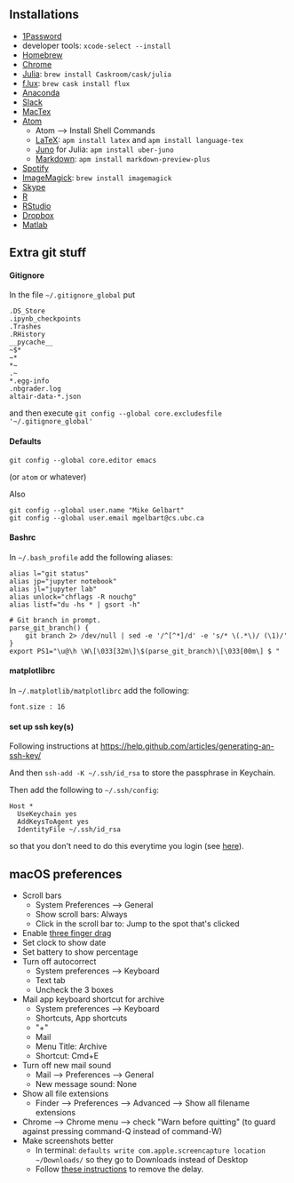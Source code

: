 ## Installations
 - [1Password](https://agilebits.com/downloads)
 - developer tools: `xcode-select --install`
 - [Homebrew](http://brew.sh/)
 - [Chrome](https://www.google.ca/chrome/browser/desktop/index.html)
 - [Julia](http://julialang.org/downloads/): `brew install Caskroom/cask/julia`
 - [f.lux](https://justgetflux.com/): `brew cask install flux`
 - [Anaconda](https://www.continuum.io/downloads)
 - [Slack](https://slack.com/downloads/osx)
 - [MacTex](https://www.tug.org/mactex/)
 - [Atom](https://atom.io/)
   - Atom --> Install Shell Commands
   - [LaTeX](https://atom.io/packages/latex): `apm install latex` and `apm install language-tex`
   - [Juno](https://github.com/JunoLab/uber-juno/blob/master/setup.md) for Julia: `apm install uber-juno`
   - [Markdown](https://atom.io/packages/markdown-preview-plus): `apm install markdown-preview-plus`
 - [Spotify](https://www.spotify.com/ca-en/download/other/)
 - [ImageMagick](https://www.imagemagick.org/script/binary-releases.php#macosx): `brew install imagemagick`
 - [Skype](https://www.skype.com/en/download-skype/skype-for-computer/)
 - [R](https://cran.rstudio.com/bin/macosx/)
 - [RStudio](https://www.rstudio.com/products/rstudio/download/)
 - [Dropbox](https://www.dropbox.com/downloading)
 - [Matlab](https://www.mathworks.com/downloads/)

## Extra git stuff

#### Gitignore
In the file `~/.gitignore_global` put

```
.DS_Store
.ipynb_checkpoints
.Trashes
.RHistory
__pycache__
~$*
~*
*~
.~
*.egg-info
.nbgrader.log
altair-data-*.json
```

and then execute `git config --global core.excludesfile '~/.gitignore_global'`

#### Defaults

```
git config --global core.editor emacs
```
(or `atom` or whatever) 

Also

```
git config --global user.name "Mike Gelbart"
git config --global user.email mgelbart@cs.ubc.ca
```

#### Bashrc

In `~/.bash_profile` add the following aliases:

```
alias l="git status"
alias jp="jupyter notebook"
alias jl="jupyter lab"
alias unlock="chflags -R nouchg"
alias listf="du -hs * | gsort -h"

# Git branch in prompt.
parse_git_branch() {
    git branch 2> /dev/null | sed -e '/^[^*]/d' -e 's/* \(.*\)/ (\1)/'
}
export PS1="\u@\h \W\[\033[32m\]\$(parse_git_branch)\[\033[00m\] $ "
```

#### matplotlibrc

In `~/.matplotlib/matplotlibrc` add the following:

```
font.size : 16
```

#### set up ssh key(s)

Following instructions at https://help.github.com/articles/generating-an-ssh-key/

And then `ssh-add -K ~/.ssh/id_rsa` to store the passphrase in Keychain.

Then add the following to `~/.ssh/config`:

```
Host *
  UseKeychain yes
  AddKeysToAgent yes
  IdentityFile ~/.ssh/id_rsa
```

so that you don't need to do this everytime you login (see [here](http://apple.stackexchange.com/questions/48502/how-can-i-permanently-add-my-ssh-private-key-to-keychain-so-it-is-automatically)).

## macOS preferences

- Scroll bars
  - System Preferences --> General
  - Show scroll bars: Always
  - Click in the scroll bar to: Jump to the spot that's clicked
- Enable [three finger drag](https://support.apple.com/en-ca/HT204609)
- Set clock to show date
- Set battery to show percentage
- Turn off autocorrect
  - System preferences --> Keyboard
  - Text tab
  - Uncheck the 3 boxes
- Mail app keyboard shortcut for archive
  - System preferences --> Keyboard
  - Shortcuts, App shortcuts
  - "+"
  - Mail
  - Menu Title: Archive
  - Shortcut: Cmd+E
- Turn off new mail sound
  - Mail --> Preferences --> General
  - New message sound: None
- Show all file extensions
  - Finder --> Preferences --> Advanced --> Show all filename extensions
- Chrome --> Chrome menu --> check "Warn before quitting" (to guard against pressing command-Q instead of command-W)
- Make screenshots better
  - In terminal: `defaults write com.apple.screencapture location ~/Downloads/` so they go to Downloads instead of Desktop
  - Follow [these instructions](https://macmost.com/skip-mac-mojave-screenshot-delay.html) to remove the delay.
